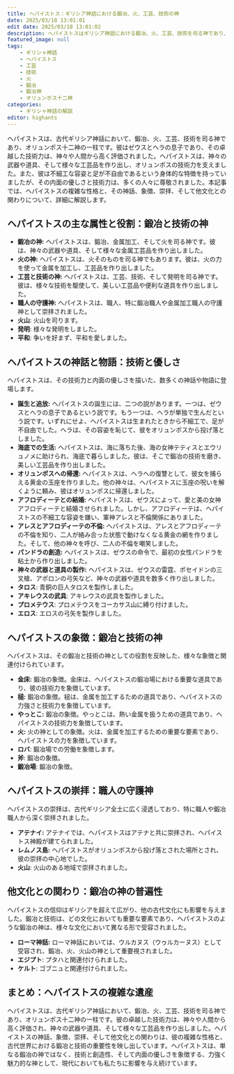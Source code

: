 ```yaml
---
title: ヘパイストス：ギリシア神話における鍛冶、火、工芸、技術の神
date: 2025/03/18 13:01:01
edit date: 2025/03/18 13:01:02
description: ヘパイストスはギリシア神話における鍛冶、火、工芸、技術を司る神であり、オリュンポス十二神の一柱です。彼は神々の武器や道具を作り、その技術力は神々や人間から高く評価されました。
featured_image: null
tags:
    - ギリシャ神話
    - ヘパイストス
    - 工芸
    - 技術
    - 火
    - 鍛冶
    - 鍛冶神
    - オリュンポス十二神
categories:
    - ギリシャ神話の解説
editor: highants
---
```


ヘパイストスは、古代ギリシア神話において、鍛冶、火、工芸、技術を司る神であり、オリュンポス十二神の一柱です。彼はゼウスとヘラの息子であり、その卓越した技術力は、神々や人間から高く評価されました。ヘパイストスは、神々の武器や道具、そして様々な工芸品を作り出し、オリュンポスの技術力を支えました。また、彼は不細工な容姿と足が不自由であるという身体的な特徴を持っていましたが、その内面の優しさと技術力は、多くの人々に尊敬されました。本記事では、ヘパイストスの複雑な性格と、その神話、象徴、崇拝、そして他文化との関わりについて、詳細に解説します。
<!--more-->

## ヘパイストスの主な属性と役割：鍛冶と技術の神

* **鍛冶の神:** ヘパイストスは、鍛冶、金属加工、そして火を司る神です。彼は、神々の武器や道具、そして様々な金属工芸品を作り出しました。
* **火の神:** ヘパイストスは、火そのものを司る神でもあります。彼は、火の力を使って金属を加工し、工芸品を作り出しました。
* **工芸と技術の神:** ヘパイストスは、工芸、技術、そして発明を司る神です。彼は、様々な技術を駆使して、美しい工芸品や便利な道具を作り出しました。
* **職人の守護神:** ヘパイストスは、職人、特に鍛冶職人や金属加工職人の守護神として崇拝されました。
* **火山**: 火山を司ります。
* **発明**: 様々な発明をしました。
* **平和**: 争いを好まず、平和を愛しました。

## ヘパイストスの神話と物語：技術と優しさ

ヘパイストスは、その技術力と内面の優しさを描いた、数多くの神話や物語に登場します。

* **誕生と追放:** ヘパイストスの誕生には、二つの説があります。一つは、ゼウスとヘラの息子であるという説です。もう一つは、ヘラが単独で生んだという説です。いずれにせよ、ヘパイストスは生まれたときから不細工で、足が不自由でした。ヘラは、その容姿を恥じて、彼をオリュンポスから投げ落としました。
* **海底での生活:** ヘパイストスは、海に落ちた後、海の女神テティスとエウリュノメに助けられ、海底で暮らしました。彼は、そこで鍛冶の技術を磨き、美しい工芸品を作り出しました。
* **オリュンポスへの帰還:** ヘパイストスは、ヘラへの復讐として、彼女を捕らえる黄金の玉座を作りました。他の神々は、ヘパイストスに玉座の呪いを解くように頼み、彼はオリュンポスに帰還しました。
* **アフロディーテとの結婚:** ヘパイストスは、ゼウスによって、愛と美の女神アフロディーテと結婚させられました。しかし、アフロディーテは、ヘパイストスの不細工な容姿を嫌い、軍神アレスと不倫関係にありました。
* **アレスとアフロディーテの不倫:** ヘパイストスは、アレスとアフロディーテの不倫を知り、二人が絡み合った状態で動けなくなる黄金の網を作りました。そして、他の神々を呼び、二人の不倫を嘲笑しました。
* **パンドラの創造:** ヘパイストスは、ゼウスの命令で、最初の女性パンドラを粘土から作り出しました。
* **神々の武器と道具の製作:** ヘパイストスは、ゼウスの雷霆、ポセイドンの三叉槍、アポロンの弓矢など、神々の武器や道具を数多く作り出しました。
* **タロス**: 青銅の巨人タロスを製作しました。
* **アキレウスの武具**: アキレウスの武具を製作しました。
* **プロメテウス**: プロメテウスをコーカサス山に縛り付けました。
* **エロス**: エロスの弓矢を製作しました。

## ヘパイストスの象徴：鍛冶と技術の神

ヘパイストスは、その鍛冶と技術の神としての役割を反映した、様々な象徴と関連付けられています。

* **金床:** 鍛冶の象徴。金床は、ヘパイストスの鍛冶場における重要な道具であり、彼の技術力を象徴しています。
* **槌:** 鍛冶の象徴。槌は、金属を加工するための道具であり、ヘパイストスの力強さと技術力を象徴しています。
* **やっとこ:** 鍛冶の象徴。やっとこは、熱い金属を扱うための道具であり、ヘパイストスの技術力を象徴しています。
* **火:** 火の神としての象徴。火は、金属を加工するための重要な要素であり、ヘパイストスの力を象徴しています。
* **ロバ**: 鍛冶場での労働を象徴します。
* **斧**: 鍛冶の象徴。
* **鍛冶場**: 鍛冶の象徴。

## ヘパイストスの崇拝：職人の守護神

ヘパイストスの崇拝は、古代ギリシア全土に広く浸透しており、特に職人や鍛冶職人から深く崇拝されました。

* **アテナイ:** アテナイでは、ヘパイストスはアテナと共に崇拝され、ヘパイストス神殿が建てられました。
* **レムノス島:** ヘパイストスがオリュンポスから投げ落とされた場所とされ、彼の崇拝の中心地でした。
* **火山**: 火山のある地域で崇拝されました。

## 他文化との関わり：鍛冶の神の普遍性

ヘパイストスの信仰はギリシアを超えて広がり、他の古代文化にも影響を与えました。鍛冶と技術は、どの文化においても重要な要素であり、ヘパイストスのような鍛冶の神は、様々な文化において異なる形で受容されました。

* **ローマ神話:** ローマ神話においては、ウルカヌス（ウゥルカーヌス）として受容され、鍛冶、火、火山の神として重要視されました。
* **エジプト**: プタハと関連付けられました。
* **ケルト**: ゴブニュと関連付けられました。

## まとめ：ヘパイストスの複雑な遺産

ヘパイストスは、古代ギリシア神話において、鍛冶、火、工芸、技術を司る神であり、オリュンポス十二神の一柱です。彼の卓越した技術力は、神々や人間から高く評価され、神々の武器や道具、そして様々な工芸品を作り出しました。ヘパイストスの神話、象徴、崇拝、そして他文化との関わりは、彼の複雑な性格と、古代世界における鍛冶と技術の重要性を映し出しています。ヘパイストスは、単なる鍛冶の神ではなく、技術と創造性、そして内面の優しさを象徴する、力強く魅力的な神として、現代においても私たちに影響を与え続けています。

